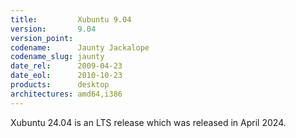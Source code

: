 ```yaml
---
title:         Xubuntu 9.04
version:       9.04
version_point:
codename:      Jaunty Jackalope
codename_slug: jaunty
date_rel:      2009-04-23
date_eol:      2010-10-23
products:      desktop
architectures: amd64,i386
---
```


Xubuntu 24.04 is an LTS release which was released in April 2024.
